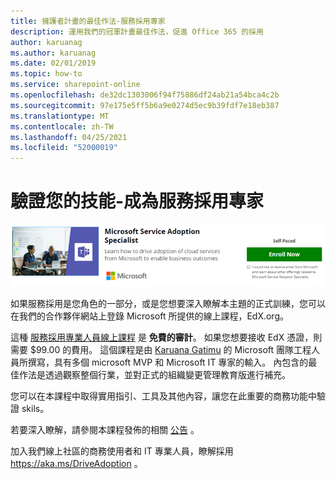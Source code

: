 ```yaml
---
title: 擁護者計畫的最佳作法-服務採用專家
description: 運用我們的冠軍計畫最佳作法，促進 Office 365 的採用
author: karuanag
ms.author: karuanag
ms.date: 02/01/2019
ms.topic: how-to
ms.service: sharepoint-online
ms.openlocfilehash: de32dc1303006f94f75886df24ab21a54bca4c2b
ms.sourcegitcommit: 97e175e5ff5b6a9e0274d5ec9b39fdf7e18eb387
ms.translationtype: MT
ms.contentlocale: zh-TW
ms.lasthandoff: 04/25/2021
ms.locfileid: "52000019"
---
```

# <a name="validate-your-skills---become-a-service-adoption-specialist"></a>驗證您的技能-成為服務採用專家

![服務採用專家課程](media/champs_sascourse.png)

如果服務採用是您角色的一部分，或是您想要深入瞭解本主題的正式訓練，您可以在我們的合作夥伴網站上登錄 Microsoft 所提供的線上課程，EdX.org。 

這種 [服務採用專業人員線上課程](/learn/paths/m365-service-adoption/) 是 **免費的審計**。  如果您想要接收 EdX 憑證，則需要 $99.00 的費用。  這個課程是由 [Karuana Gatimu](https://linkedin.com/in/karuanagatimu) 的 Microsoft 團隊工程人員所撰寫，具有多個 microsoft MVP 和 Microsoft IT 專家的輸入。  內包含的最佳作法是透過觀察整個行業，並對正式的組織變更管理教育版進行補充。  

您可以在本課程中取得實用指引、工具及其他內容，讓您在此重要的商務功能中驗證 skils。  

若要深入瞭解，請參閱本課程發佈的相關 [公告](https://aka.ms/AdoptionCertAnnouncement) 。 

加入我們線上社區的商務使用者和 IT 專業人員，瞭解採用 https://aka.ms/DriveAdoption 。